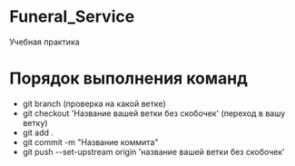 # Funeral_Service
Учебная практика
<h1>Порядок выполнения команд</h1>
<ul>
  <li>git branch (проверка на какой ветке)</li>
  <li>git checkout 'Название вашей ветки без скобочек' (переход в вашу ветку)</li>
  <li>git add .</li>
  <li>git commit -m "Название коммита"</li>
  <li>git push --set-upstream origin 'название вашей ветки без скобочек'</li>
</ul>
